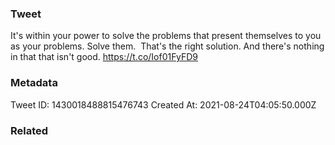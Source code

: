 ### Tweet
It's within your power to solve the problems that present themselves to you as your problems. Solve them.  That's the right solution. And there's nothing in that that isn't good. https://t.co/Iof01FyFD9

### Metadata
Tweet ID: 1430018488815476743
Created At: 2021-08-24T04:05:50.000Z

### Related

